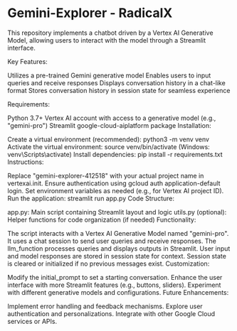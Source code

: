 # Gemini-Explorer - RadicalX

This repository implements a chatbot driven by a Vertex AI Generative Model, allowing users to interact with the model through a Streamlit interface.

Key Features:

Utilizes a pre-trained Gemini generative model
Enables users to input queries and receive responses
Displays conversation history in a chat-like format
Stores conversation history in session state for seamless experience

Requirements:

Python 3.7+
Vertex AI account with access to a generative model (e.g., "gemini-pro")
Streamlit
google-cloud-aiplatform package
Installation:

Create a virtual environment (recommended): python3 -m venv venv
Activate the virtual environment: source venv/bin/activate (Windows: venv\Scripts\activate)
Install dependencies: pip install -r requirements.txt
Instructions:

Replace "gemini-explorer-412518" with your actual project name in vertexai.init.
Ensure authentication using gcloud auth application-default login.
Set environment variables as needed (e.g., for Vertex AI project ID).
Run the application: streamlit run app.py
Code Structure:

app.py: Main script containing Streamlit layout and logic
utils.py (optional): Helper functions for code organization (if needed)
Functionality:

The script interacts with a Vertex AI Generative Model named "gemini-pro".
It uses a chat session to send user queries and receive responses.
The llm_function processes queries and displays outputs in Streamlit.
User input and model responses are stored in session state for context.
Session state is cleared or initialized if no previous messages exist.
Customization:

Modify the initial_prompt to set a starting conversation.
Enhance the user interface with more Streamlit features (e.g., buttons, sliders).
Experiment with different generative models and configurations.
Future Enhancements:

Implement error handling and feedback mechanisms.
Explore user authentication and personalizations.
Integrate with other Google Cloud services or APIs.
